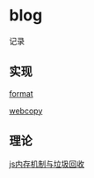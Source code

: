 # blog
记录
## 实现
[format](./realize/format.md)

[webcopy](./realize/webcopy.md)

## 理论
[js内存机制与垃圾回收](./theory/MemoryMechanism.md)
